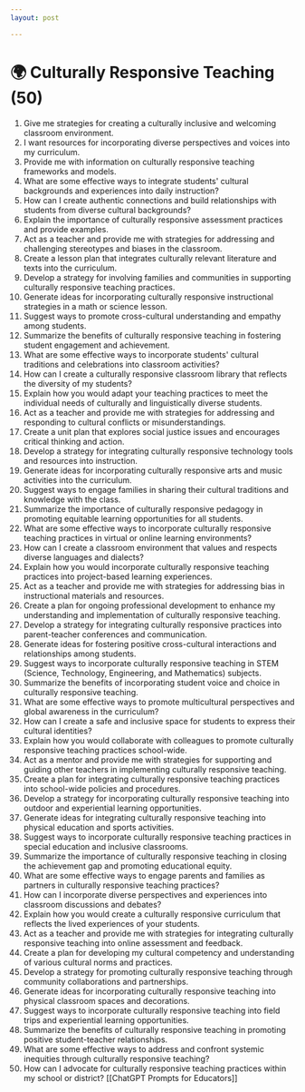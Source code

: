 ```yaml
---
layout: post

---
```

# 🌍 Culturally Responsive Teaching (50)

1. Give me strategies for creating a culturally inclusive and welcoming classroom environment.
2. I want resources for incorporating diverse perspectives and voices into my curriculum.
3. Provide me with information on culturally responsive teaching frameworks and models.
4. What are some effective ways to integrate students' cultural backgrounds and experiences into daily instruction?
5. How can I create authentic connections and build relationships with students from diverse cultural backgrounds?
6. Explain the importance of culturally responsive assessment practices and provide examples.
7. Act as a teacher and provide me with strategies for addressing and challenging stereotypes and biases in the classroom.
8. Create a lesson plan that integrates culturally relevant literature and texts into the curriculum.
9. Develop a strategy for involving families and communities in supporting culturally responsive teaching practices.
10. Generate ideas for incorporating culturally responsive instructional strategies in a math or science lesson.
11. Suggest ways to promote cross-cultural understanding and empathy among students.
12. Summarize the benefits of culturally responsive teaching in fostering student engagement and achievement.
13. What are some effective ways to incorporate students' cultural traditions and celebrations into classroom activities?
14. How can I create a culturally responsive classroom library that reflects the diversity of my students?
15. Explain how you would adapt your teaching practices to meet the individual needs of culturally and linguistically diverse students.
16. Act as a teacher and provide me with strategies for addressing and responding to cultural conflicts or misunderstandings.
17. Create a unit plan that explores social justice issues and encourages critical thinking and action.
18. Develop a strategy for integrating culturally responsive technology tools and resources into instruction.
19. Generate ideas for incorporating culturally responsive arts and music activities into the curriculum.
20. Suggest ways to engage families in sharing their cultural traditions and knowledge with the class.
21. Summarize the importance of culturally responsive pedagogy in promoting equitable learning opportunities for all students.
22. What are some effective ways to incorporate culturally responsive teaching practices in virtual or online learning environments?
23. How can I create a classroom environment that values and respects diverse languages and dialects?
24. Explain how you would incorporate culturally responsive teaching practices into project-based learning experiences.
25. Act as a teacher and provide me with strategies for addressing bias in instructional materials and resources.
26. Create a plan for ongoing professional development to enhance my understanding and implementation of culturally responsive teaching.
27. Develop a strategy for integrating culturally responsive practices into parent-teacher conferences and communication.
28. Generate ideas for fostering positive cross-cultural interactions and relationships among students.
29. Suggest ways to incorporate culturally responsive teaching in STEM (Science, Technology, Engineering, and Mathematics) subjects.
30. Summarize the benefits of incorporating student voice and choice in culturally responsive teaching.
31. What are some effective ways to promote multicultural perspectives and global awareness in the curriculum?
32. How can I create a safe and inclusive space for students to express their cultural identities?
33. Explain how you would collaborate with colleagues to promote culturally responsive teaching practices school-wide.
34. Act as a mentor and provide me with strategies for supporting and guiding other teachers in implementing culturally responsive teaching.
35. Create a plan for integrating culturally responsive teaching practices into school-wide policies and procedures.
36. Develop a strategy for incorporating culturally responsive teaching into outdoor and experiential learning opportunities.
37. Generate ideas for integrating culturally responsive teaching into physical education and sports activities.
38. Suggest ways to incorporate culturally responsive teaching practices in special education and inclusive classrooms.
39. Summarize the importance of culturally responsive teaching in closing the achievement gap and promoting educational equity.
40. What are some effective ways to engage parents and families as partners in culturally responsive teaching practices?
41. How can I incorporate diverse perspectives and experiences into classroom discussions and debates?
42. Explain how you would create a culturally responsive curriculum that reflects the lived experiences of your students.
43. Act as a teacher and provide me with strategies for integrating culturally responsive teaching into online assessment and feedback.
44. Create a plan for developing my cultural competency and understanding of various cultural norms and practices.
45. Develop a strategy for promoting culturally responsive teaching through community collaborations and partnerships.
46. Generate ideas for incorporating culturally responsive teaching into physical classroom spaces and decorations.
47. Suggest ways to incorporate culturally responsive teaching into field trips and experiential learning opportunities.
48. Summarize the benefits of culturally responsive teaching in promoting positive student-teacher relationships.
49. What are some effective ways to address and confront systemic inequities through culturally responsive teaching?
50. How can I advocate for culturally responsive teaching practices within my school or district?
[[ChatGPT Prompts for Educators]]